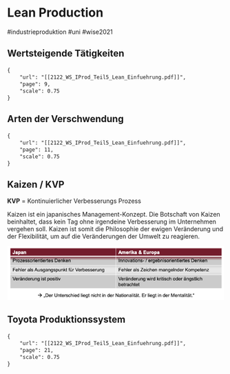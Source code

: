 # Lean Production

\#industrieproduktion #uni #wise2021 

## Wertsteigende Tätigkeiten

````pdf
{
	"url": "[[2122_WS_IProd_Teil5_Lean_Einfuehrung.pdf]]",
	"page": 9,
	"scale": 0.75
}
````

## Arten der Verschwendung

````pdf
{
	"url": "[[2122_WS_IProd_Teil5_Lean_Einfuehrung.pdf]]",
	"page": 11,
	"scale": 0.75
}
````

## Kaizen / KVP

**KVP** = Kontinuierlicher Verbesserungs Prozess

Kaizen ist ein japanisches Management-Konzept. Die Botschaft von Kaizen beinhaltet, dass kein Tag ohne irgendeine Verbesserung im Unternehmen vergehen soll. Kaizen ist somit die Philosophie der ewigen Veränderung und der Flexibilität, um auf die Veränderungen der Umwelt zu reagieren.

![Screenshot 2021-11-10 at 11.25.54.png](../../../Attachments/Screenshot%202021-11-10%20at%2011.25.54.png)

## Toyota Produktionssystem

````pdf
{
	"url": "[[2122_WS_IProd_Teil5_Lean_Einfuehrung.pdf]]",
	"page": 21,
	"scale": 0.75
}
````
